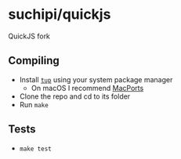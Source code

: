 # suchipi/quickjs

QuickJS fork

## Compiling

- Install [`tup`](https://gittup.org/tup/) using your system package manager
  - On macOS I recommend [MacPorts](https://www.macports.org/)
- Clone the repo and cd to its folder
- Run `make`

## Tests

- `make test`

